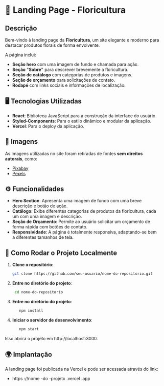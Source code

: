 # 🌸 Landing Page - Floricultura


## Descrição

Bem-vindo à landing page da **Floricultura**, um site elegante e moderno para destacar produtos florais de forma envolvente. 

A página inclui:
- **Seção hero** com uma imagem de fundo e chamada para ação.
- **Seção "Sobre"** para descrever brevemente a floricultura.
- **Seção de catálogo** com categorias de produtos e imagens.
- **Seção de orçamento** para solicitações de contato.
- **Rodapé** com links sociais e informações de localização.

## 🖥 Tecnologias Utilizadas

- **React**: Biblioteca JavaScript para a construção da interface do usuário.
- **Styled-Components**: Para o estilo dinâmico e modular da aplicação.
- **Vercel**: Para o deploy da aplicação.

## 📸 Imagens  
As imagens utilizadas no site foram retiradas de fontes **sem direitos autorais**, como:  
- [Pixabay](https://www.pixabay.com)  
- [Pexels](https://www.pexels.com)  

## ⚙️ Funcionalidades

- **Hero Section**: Apresenta uma imagem de fundo com uma breve descrição e botão de ação.
- **Catálogo**: Exibe diferentes categorias de produtos da floricultura, cada um com uma imagem e descrição.
- **Seção de Orçamento**: Permite ao usuário solicitar um orçamento de forma rápida com botões de contato.
- **Responsividade**: A página é totalmente responsiva, adaptando-se bem a diferentes tamanhos de tela.


## 🚀 Como Rodar o Projeto Localmente

1. **Clone o repositório**:
   ```bash
   git clone https://github.com/seu-usuario/nome-do-repositorio.git
   ```
2. **Entre no diretório do projeto**:
   ```bash
    cd nome-do-repositorio
   ```

3. **Entre no diretório do projeto**:
   ```bash
      npm install
    ```
4. **Iniciar o servidor de desenvolvimento**:
   ```bash
      npm start
    ```
Isso abrirá o projeto em http://localhost:3000.


## 🌍 Implantação
A landing page foi publicada na Vercel e pode ser acessada através do link:
- https ://nome -do -projeto .vercel .app